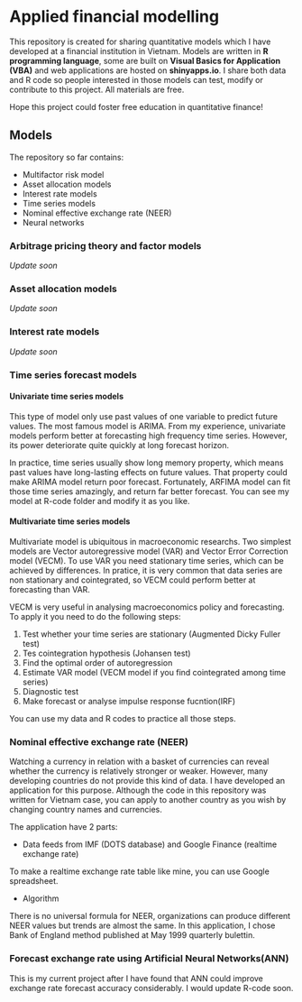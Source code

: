 # Applied financial modelling

This repository is created for sharing quantitative models which I have developed at a financial institution in Vietnam. Models are written in **R programming language**, some are built on **Visual Basics for Application (VBA)** and web applications are hosted on **shinyapps.io**. I share both data and R code so people interested in those models can test, modify or contribute to this project. All materials are free.

Hope this project could foster free education in quantitative finance!

## Models
The repository so far contains:
- Multifactor risk model
- Asset allocation models
- Interest rate models
- Time series models
- Nominal effective exchange rate (NEER)
- Neural networks

### Arbitrage pricing theory and factor models

*Update soon*

### Asset allocation models

*Update soon*

### Interest rate models

*Update soon*

### Time series forecast models

#### Univariate time series models

This type of model only use past values of one variable to predict future values. The most famous model is ARIMA. From my experience, univariate models perform better at forecasting high frequency time series. However, its power deteriorate quite quickly at long forecast horizon.

In practice, time series usually show long memory property, which means past values have long-lasting effects on future values. That property could make ARIMA model return poor forecast. Fortunately, ARFIMA model can fit those time series amazingly, and return far better forecast. You can see my model at R-code folder and modify it as you like.


#### Multivariate time series models

Multivariate model is ubiquitous in macroeconomic researchs. Two simplest models are Vector autoregressive model (VAR) and Vector Error Correction model (VECM). To use VAR you need stationary time series, which can be achieved by differences. In pratice, it is very common that data series are non stationary and cointegrated, so VECM could perform better at forecasting than VAR.

VECM is very useful in analysing macroeconomics policy and forecasting. To apply it you need to do the following steps:

1. Test whether your time series are stationary (Augmented Dicky Fuller test)
2. Tes cointegration hypothesis (Johansen test)
3. Find the optimal order of autoregression
4. Estimate VAR model (VECM model if you find cointegrated among time series)
5. Diagnostic test
6. Make forecast or analyse impulse response fucntion(IRF)

You can use my data and R codes to practice all those steps.


### Nominal effective exchange rate (NEER)

Watching a currency in relation with a basket of currencies can reveal whether the currency is relatively stronger or weaker. However, many developing countries do not provide this kind of data. I have developed an application for this purpose. Although the code in this repository was written for Vietnam case, you can apply to another country as you wish by changing country names and currencies.

The application have 2 parts:
* Data feeds from IMF (DOTS database) and Google Finance (realtime exchange rate)

To make a realtime exchange rate table like mine, you can use Google spreadsheet.

* Algorithm

There is no universal formula for NEER, organizations can produce different NEER values but trends are almost the same. In this application, I chose Bank of England method published at May 1999 quarterly bulettin.

### Forecast exchange rate using Artificial Neural Networks(ANN)

This is my current project after I have found that ANN could improve exchange rate forecast accuracy considerably. I would update R-code soon.



